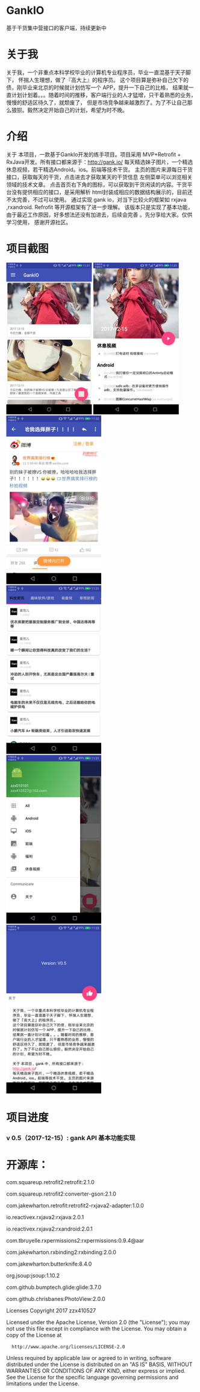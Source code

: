 # GankIO
基于干货集中营接口的客户端，持续更新中
# 关于我
关于我，一个非重点本科学校毕业的计算机专业程序员，毕业一直混基于天子脚下，
        怀揣人生理想，做了『高大上』的程序员。
这个项目算是弥补自己欠下的债，刚毕业来北京的时候就计划仿写一个 APP，提升一下自己的比格，
        结果就一直计划计划着。。。随着时间的推移，客户端行业的人才猛增，只干着熟悉的业务，慢慢的舒适区待久了，就颓废了，
        但是市场竞争越来越激烈了。为了不让自己那么狼狈。毅然决定开始自己的计划，希望为时不晚。
        
# 介绍


关于 本项目，一款基于GankIo开发的练手项目。项目采用 MVP+Retrofit + RxJava开发。所有接口都来源于：http://gank.io/
每天精选妹子图片，一个精选休息视频，若干精选Android。ios。前端等技术干货。
主页的图片来源每日干货接口，获取每天的干货，点击进去才获取某天的干货信息
左侧菜单可以浏览相关领域的技术文章。
点击首页右下角的图标，可以获取到干货闲读的内容。干货平台没有提供相应的接口，是采用解析 html封装成相应的数据结构展示的，目前还不太完善，不过可以使用。
通过实现 gank io，对当下比较火的框架如 rxjava ,rxandroid. Refrofit 等开源框架有了进一步理解。
该版本只是实现了基本功能，由于最近工作原因，好多想法还没有加进去，后续会完善 。先分享给大家。仅供学习使用，
感谢开源社区。
# 项目截图
<img src="https://github.com/zzx410527/GankIO/raw/master/Screenshots/1.jpeg" width="45%" height="45%">    <img src="https://github.com/zzx410527/GankIO/raw/master/Screenshots/2.jpeg" width="45%" height="45%">
<img src="https://github.com/zzx410527/GankIO/raw/master/Screenshots/4.jpeg" width="50%" height="50%"> <img src="https://github.com/zzx410527/GankIO/raw/master/Screenshots/5.jpeg" width="50%" height="50%">
<img src="https://github.com/zzx410527/GankIO/raw/master/Screenshots/6.jpeg" width="50%" height="50%"> <img src="https://github.com/zzx410527/GankIO/raw/master/Screenshots/3.png" width="50%" height="50%">

# 项目进度
### v 0.5（2017-12-15）: gank API 基本功能实现



# 开源库：
com.squareup.retrofit2:retrofit:2.1.0

com.squareup.retrofit2:converter-gson:2.1.0

com.jakewharton.retrofit:retrofit2-rxjava2-adapter:1.0.0

io.reactivex.rxjava2:rxjava:2.0.1

io.reactivex.rxjava2:rxandroid:2.0.1

com.tbruyelle.rxpermissions2:rxpermissions:0.9.4@aar

com.jakewharton.rxbinding2:rxbinding:2.0.0

com.jakewharton:butterknife:8.4.0

org.jsoup:jsoup:1.10.2

com.github.bumptech.glide:glide:3.7.0

com.github.chrisbanes:PhotoView:2.0.0


Licenses
 Copyright 2017 zzx410527

 Licensed under the Apache License, Version 2.0 (the "License");
 you may not use this file except in compliance with the License.
 You may obtain a copy of the License at

      http://www.apache.org/licenses/LICENSE-2.0

 Unless required by applicable law or agreed to in writing, software
 distributed under the License is distributed on an "AS IS" BASIS,
 WITHOUT WARRANTIES OR CONDITIONS OF ANY KIND, either express or implied.
 See the License for the specific language governing permissions and
 limitations under the License.

